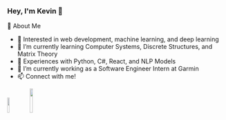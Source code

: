 ### Hey, I'm Kevin 👋

🧠 About Me

- 👀 Interested in web development, machine learning, and deep learning
- 🌱 I’m currently learning Computer Systems, Discrete Structures, and Matrix Theory
- 💪 Experiences with Python, C#, React, and NLP Models
- 🔭 I’m currently working as a Software Engineer Intern at Garmin
- 📫 Connect with me!

<a href="mailto: kevinroy2015@gmail.com"><img width="9.5%" src="https://camo.githubusercontent.com/71a0f4bfcf1f2220e2b1c246ac2ee681c47ee914d1c1f0e27a0e6c9ac2e9f134/68747470733a2f2f696d672e736869656c64732e696f2f62616467652f476d61696c2d4431343833363f7374796c653d666f722d7468652d6261646765266c6f676f3d676d61696c266c6f676f436f6c6f723d7768697465" data-canonical-src="https://img.shields.io/badge/Gmail-D14836?style=for-the-badge&amp;logo=gmail&amp;logoColor=white" style="max-width: 100%;"></a>
<a href="(https://www.linkedin.com/in/kevin-roy-a23627220/)" rel="nofollow"><img width="12%" src="https://camo.githubusercontent.com/29ba59dbf61686238096822c7de916a9b41c40bf362b70e7f2c609551ce8f656/68747470733a2f2f696d672e736869656c64732e696f2f62616467652f6c696e6b6564696e2d2532333030373742352e7376673f7374796c653d666f722d7468652d6261646765266c6f676f3d6c696e6b6564696e266c6f676f436f6c6f723d7768697465" data-canonical-src="https://img.shields.io/badge/linkedin-%230077B5.svg?style=for-the-badge&amp;logo=linkedin&amp;logoColor=white" style="max-width: 100%;"></a>
<!--
**kroy2022/kroy2022** is a ✨ _special_ ✨ repository because its `README.md` (this file) appears on your GitHub profile.

- 🔭 I’m currently working as a Software Engineer Intern at Garmin
- 👀 Interested in web development, machine learning, and deep learning
- 🌱 I’m currently learning Computer Systems, Discrete Structures, and Matrix Theory
- 💪 Experiences with Python, C#, React, and NLP Models
- 📫 Connect with me!
-->
